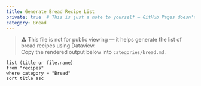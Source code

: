 ```yaml
---
title: Generate Bread Recipe List
private: true  # This is just a note to yourself — GitHub Pages doesn't use it
category: Bread
---
```


> ⚠️ This file is not for public viewing — it helps generate the list of bread recipes using Dataview.  
> Copy the rendered output below into `categories/bread.md`.

```dataview
list (title or file.name)
from "recipes"
where category = "Bread"
sort title asc
```

